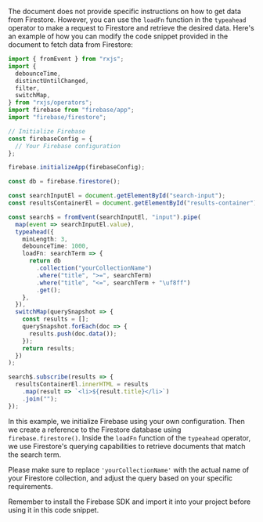 The document does not provide specific instructions on how to get data from Firestore. However, you can use the `loadFn` function in the `typeahead` operator to make a request to Firestore and retrieve the desired data. Here's an example of how you can modify the code snippet provided in the document to fetch data from Firestore:

```ts
import { fromEvent } from "rxjs";
import {
  debounceTime,
  distinctUntilChanged,
  filter,
  switchMap,
} from "rxjs/operators";
import firebase from "firebase/app";
import "firebase/firestore";

// Initialize Firebase
const firebaseConfig = {
  // Your Firebase configuration
};

firebase.initializeApp(firebaseConfig);

const db = firebase.firestore();

const searchInputEl = document.getElementById("search-input");
const resultsContainerEl = document.getElementById("results-container");

const search$ = fromEvent(searchInputEl, "input").pipe(
  map(event => searchInputEl.value),
  typeahead({
    minLength: 3,
    debounceTime: 1000,
    loadFn: searchTerm => {
      return db
        .collection("yourCollectionName")
        .where("title", ">=", searchTerm)
        .where("title", "<=", searchTerm + "\uf8ff")
        .get();
    },
  }),
  switchMap(querySnapshot => {
    const results = [];
    querySnapshot.forEach(doc => {
      results.push(doc.data());
    });
    return results;
  })
);

search$.subscribe(results => {
  resultsContainerEl.innerHTML = results
    .map(result => `<li>${result.title}</li>`)
    .join("");
});
```

In this example, we initialize Firebase using your own configuration. Then we create a reference to the Firestore database using `firebase.firestore()`. Inside the `loadFn` function of the `typeahead` operator, we use Firestore's querying capabilities to retrieve documents that match the search term.

Please make sure to replace `'yourCollectionName'` with the actual name of your Firestore collection, and adjust the query based on your specific requirements.

Remember to install the Firebase SDK and import it into your project before using it in this code snippet.

